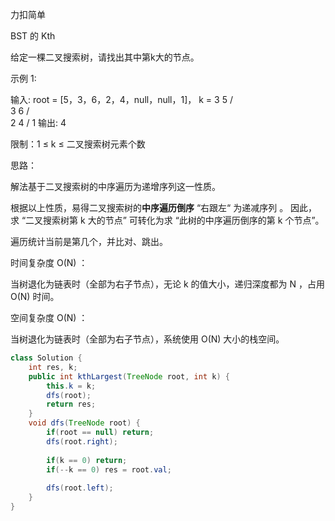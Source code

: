 力扣简单



BST 的 Kth

给定一棵二叉搜索树，请找出其中第k大的节点。

 

示例 1:

输入: root = [5，3，6，2，4，null，null，1]， k = 3
       5
      / \
     3   6
    / \
   2   4
  /
 1
输出: 4




限制：1 ≤ k ≤ 二叉搜索树元素个数





思路：

解法基于二叉搜索树的中序遍历为递增序列这一性质。

根据以上性质，易得二叉搜索树的**中序遍历倒序** “右跟左“ 为递减序列 。
因此，求 “二叉搜索树第 k 大的节点” 可转化为求 “此树的中序遍历倒序的第 k 个节点”。

遍历统计当前是第几个，并比对、跳出。



时间复杂度 O(N) ： 

当树退化为链表时（全部为右子节点），无论 k 的值大小，递归深度都为 N ，占用 O(N) 时间。

空间复杂度 O(N) ： 

当树退化为链表时（全部为右子节点），系统使用 O(N) 大小的栈空间。

````java
class Solution {
    int res, k;
    public int kthLargest(TreeNode root, int k) {
        this.k = k;
        dfs(root);
        return res;
    }
    void dfs(TreeNode root) {
        if(root == null) return;
        dfs(root.right);
        
        if(k == 0) return;
        if(--k == 0) res = root.val;
        
        dfs(root.left);
    }
}
````

